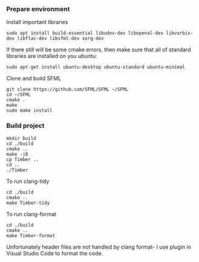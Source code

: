 ### Prepare environment
Install important libraries
```
sudo apt install build-essential libudev-dev libopenal-dev libvorbis-dev libflac-dev libsfml-dev xorg-dev
```
If there still will be some cmake errors, then make sure that all of standard libraries are installed on you ubuntu:
```
sudo apt-get install ubuntu-desktop ubuntu-standard ubuntu-minimal
```
Clone and build SFML
```
git clone https://github.com/SFML/SFML ~/SFML
cd ~/SFML
cmake .
make
sudo make install
```
### Build project
```
mkdir build
cd ./build
cmake ..
make -j8
cp Timber ..
cd ..
./Timber
```

To run clang-tidy
```
cd ./build
cmake ..
make Timber-tidy
```
To run clang-format
```
cd ./build
cmake ..
make Timber-format
```
Unfortunately header files are not handled by clang format- I use plugin in Visual Studio Code to format the code.